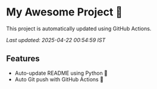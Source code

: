 # My Awesome Project 🚀

This project is automatically updated using GitHub Actions.

_Last updated: 2025-04-22 00:54:59 IST_

## Features
- Auto-update README using Python 🐍
- Auto Git push with GitHub Actions 🤖
